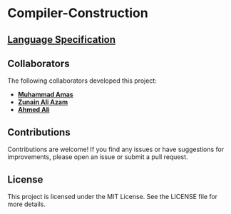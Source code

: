 # Compiler-Construction

## [Language Specification](https://docs.google.com/document/d/1qQZOctEwxQMSBbtUT8uUzJpPKKBRQgEXpMGCxYjlFF4/edit?usp=sharing)

## Collaborators

The following collaborators developed this project:

- **[Muhammad Amas](https://github.com/MuhammadAmas)**
- **[Zunain Ali Azam](https://github.com/ZunainAliAzam)**
- **[Ahmed Ali](https://github.com/Ahmad43A)**

## Contributions

Contributions are welcome! If you find any issues or have suggestions for improvements, please open an issue or submit a pull request.

## License

This project is licensed under the MIT License. See the LICENSE file for more details.